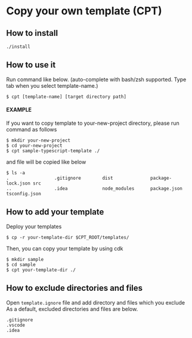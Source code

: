 # Copy your own template (CPT)

## How to install
```
./install
```

## How to use it

Run command like below. (auto-complete with bash/zsh supported. Type tab when you select template-name.)
```
$ cpt [template-name] [target directory path]  
```

####  EXAMPLE

If you want to copy template to your-new-project directory,
please run command as follows

```
$ mkdir your-new-project
$ cd your-new-project
$ cpt sample-typescript-template ./
```
and file will be copied like below
```
$ ls -a
.                 .gitignore        dist              package-lock.json src
..                .idea             node_modules      package.json      tsconfig.json

```

## How to add your template

Deploy your templates 
```shell script
$ cp -r your-template-dir $CPT_ROOT/templates/
```

Then, you can copy your template by using cdk

```
$ mkdir sample
$ cd sample
$ cpt your-template-dir ./
```

## How to exclude directories and files
Open `template.ignore` file and add directory and files which you exclude  
As a default, excluded directories and files are below.
```
.gitignore
.vscode
.idea
```
